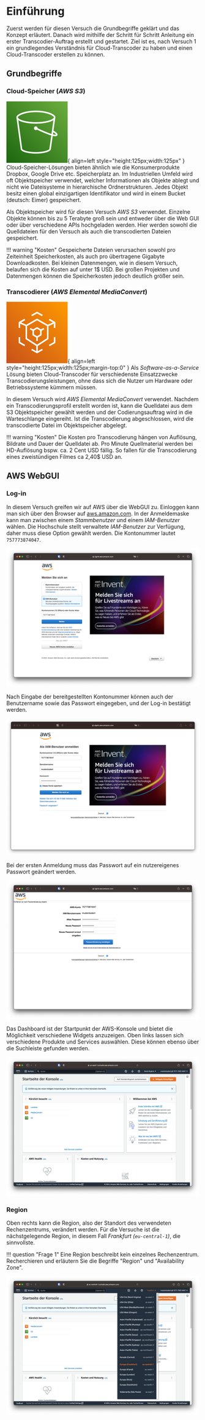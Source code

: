 # Einführung

Zuerst werden für diesen Versuch die Grundbegriffe geklärt und das Konzept erläutert. Danach wird mithilfe der Schritt für Schritt Anleitung ein erster Transcodier-Auftrag erstellt und gestartet. Ziel ist es, nach Versuch 1 ein grundlegendes Verständnis für Cloud-Transcoder zu haben und einen Cloud-Transcoder erstellen zu können.

## Grundbegriffe

### Cloud-Speicher (*AWS S3*)

![AWS S3 Logo](../assets/versuch1/aws_s3.svg){ align=left style="height:125px;width:125px" } Cloud-Speicher-Lösungen bieten ähnlich wie die Konsumerprodukte Dropbox, Google Drive etc. Speicherplatz an. Im Industriellen Umfeld wird oft Objektspeicher verwendet, welcher Informationen als Objekte ablegt und nicht wie Dateisysteme in hierarchische Ordnerstrukturen. Jedes Objekt besitz einen global einzigartigen Identifikator und wird in einem Bucket (deutsch: Eimer) gespeichert. 

Als Objektspeicher wird für diesen Versuch *AWS S3* verwendet. Einzelne Objekte können bis zu 5 Terabyte groß sein und entweder über die Web GUI oder über verschiedene APIs hochgeladen werden. Hier werden sowohl die Quelldateien für den Versuch als auch die transcodierten Dateien gespeichert.

!!! warning "Kosten"
    Gespeicherte Dateien verursachen sowohl pro Zeiteinheit Speicherkosten, als auch pro übertragene Gigabyte Downloadkosten. Bei kleinen Datenmengen, wie in diesem Versuch, belaufen sich die Kosten auf unter 1$ USD. Bei großen Projekten und Datenmengen können die Speicherkosten jedoch deutlich größer sein.

### Transcodierer (*AWS Elemental MediaConvert*)

![AWS Elemental Mediaconvert Logo](../assets/versuch1/aws_elemental_mediaconvert.svg){ align=left style="height:125px;width:125px;margin-top:0" } Als *Software-as-a-Service* Lösung bieten Cloud-Transcoder für verschiedenste Einsatzzwecke Transcodierungsleistungen, ohne dass sich die Nutzer um Hardware oder Betriebssysteme kümmern müssen.

In diesem Versuch wird *AWS Elemental MediaConvert* verwendet. Nachdem ein Transcodierungsprofil erstellt worden ist, kann die Quelldatei aus dem S3 Objektspeicher gewählt werden und der Codierungsauftrag wird in die Warteschlange eingereiht. Ist die Transcodierung abgeschlossen, wird die transcodierte Datei im Objektspeicher abgelegt.

!!! warning "Kosten"
    Die Kosten pro Transcodierung hängen von Auflösung, Bildrate und Dauer der Quelldatei ab. Pro Minute Quellmaterial werden bei HD-Auflösung bspw. ca. 2 Cent USD fällig. So fallen für die Transcodierung eines zweistündigen Filmes ca 2,40$ USD an.

## AWS WebGUI

### Log-in

In diesem Versuch greifen wir auf AWS über die WebGUI zu. Einloggen kann man sich über den Browser auf [aws.amazon.com](https://aws.amazon.com/de/). In der Anmeldemaske kann man zwischen einem *Stammbenutzer* und einem *IAM-Benutzer* wählen. Die Hochschule stellt verwaltete *IAM-Benutzer* zur Verfügung, daher muss diese Option gewählt werden. Die Kontonummer lautet `757773874047`.

![AWS Login Maske](../assets/versuch1/aws_login_01.png)

Nach Eingabe der bereitgestellten Kontonummer können auch der Benutzername sowie das Passwort eingegeben, und der Log-in bestätigt werden.

![AWS Login Maske](../assets/versuch1/aws_login_02.png)

Bei der ersten Anmeldung muss das Passwort auf ein nutzereigenes Passwort geändert werden.

![AWS Password Ändern](../assets/versuch1/aws_password_change.png)

Das Dashboard ist der Startpunkt der AWS-Konsole und bietet die Möglichkeit verschiedene Widgets anzuzeigen. Oben links lassen sich verschiedene Produkte und Services auswählen. Diese können ebenso über die Suchleiste gefunden werden. 

![AWS WebGUI](../assets/versuch1/aws_dashboard.png)

### Region

Oben rechts kann die Region, also der Standort des verwendeten Rechenzentrums, verändert werden. Für die Versuche ist die nächstgelegende Region, in diesem Fall *Frankfurt (`eu-central-1`)*, die sinnvollste.

!!! question "Frage 1"
    Eine Region beschreibt kein einzelnes Rechenzentrum. Recherchieren und erläutern Sie die Begriffe "Region" und "Availability Zone".

![AWS Region Setting](../assets/versuch1/aws_region.png)